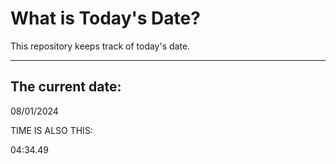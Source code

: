 # What is Today's Date?
This repository keeps track of today's date.
* * *
 
## The current date:  
 08/01/2024 
  
  
 TIME IS ALSO THIS: 
  
 04:34.49 
  
  

